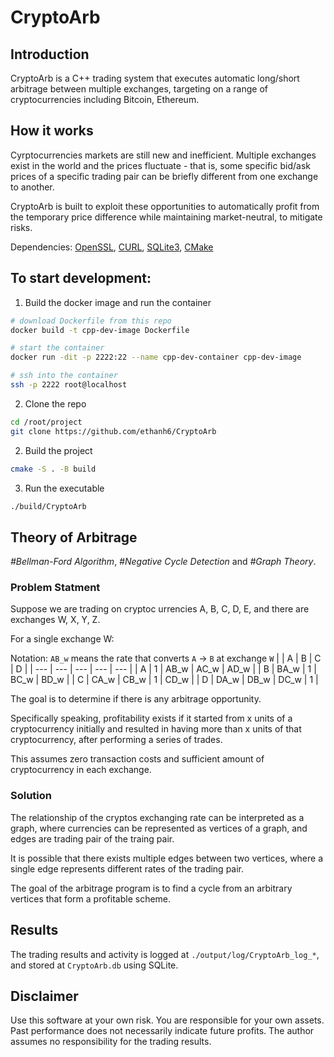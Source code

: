 # CryptoArb

## Introduction

CryptoArb is a C++ trading system that executes automatic long/short arbitrage
between multiple exchanges, targeting on a range of cryptocurrencies including
Bitcoin, Ethereum.

## How it works

Cyrptocurrencies markets are still new and inefficient. Multiple exchanges exist
in the world and the prices fluctuate - that is, some specific bid/ask prices of
a specific trading pair can be briefly different from one exchange to another.

CryptoArb is built to exploit these opportunities to automatically profit from
the temporary price difference while maintaining market-neutral, to mitigate
risks.

Dependencies: <a href="https://www.openssl.org/source" target="_blank">OpenSSL</a>, <a href="http://curl.haxx.se" target="_blank">CURL</a>, <a href="http://www.sqlite.org" target="_blank">SQLite3</a>, <a href="https://cmake.org" target="_blank">CMake</a>

## To start development:

1. Build the docker image and run the container

```bash
# download Dockerfile from this repo
docker build -t cpp-dev-image Dockerfile

# start the container
docker run -dit -p 2222:22 --name cpp-dev-container cpp-dev-image

# ssh into the container
ssh -p 2222 root@localhost
```

2. Clone the repo

```bash
cd /root/project
git clone https://github.com/ethanh6/CryptoArb
```

2. Build the project

```bash
cmake -S . -B build
```

3. Run the executable

```bash
./build/CryptoArb
```

## Theory of Arbitrage

*#Bellman-Ford Algorithm*, *#Negative Cycle Detection* and *#Graph Theory*.

### Problem Statment

Suppose we are trading on cryptoc urrencies A, B, C, D, E, and there are exchanges W, X, Y, Z.

For a single exchange W:

Notation: `AB_w` means the rate that converts `A` -> `B` at exchange `W`
|     | A   | B   | C   | D |
| --- | --- | --- | --- | --- |
| A | 1 | AB_w | AC_w | AD_w |
| B | BA_w | 1 | BC_w | BD_w |
| C | CA_w | CB_w | 1 | CD_w |
| D | DA_w | DB_w | DC_w | 1 |

The goal is to determine if there is any arbitrage opportunity.

Specifically speaking, profitability exists if it started from x units of a cryptocurrency initially and resulted in having more than x units of that cryptocurrency, after performing a series of trades.

This assumes zero transaction costs and sufficient amount of cryptocurrency in
each exchange.

### Solution

The relationship of the cryptos exchanging rate can be interpreted as a graph, where currencies
can be represented as vertices of a graph, and edges are trading pair of the
traing pair.

It is possible that there exists multiple edges between two vertices, where a
single edge represents different rates of the trading pair.

The goal of the arbitrage program is to find a cycle from an arbitrary
vertices that form a profitable scheme.

## Results

The trading results and activity is logged at `./output/log/CryptoArb_log_*`, and stored at `CryptoArb.db` using SQLite.

## Disclaimer

Use this software at your own risk. You are responsible for your own assets. Past performance does not necessarily indicate future profits. The author assumes no responsibility for the trading results.


